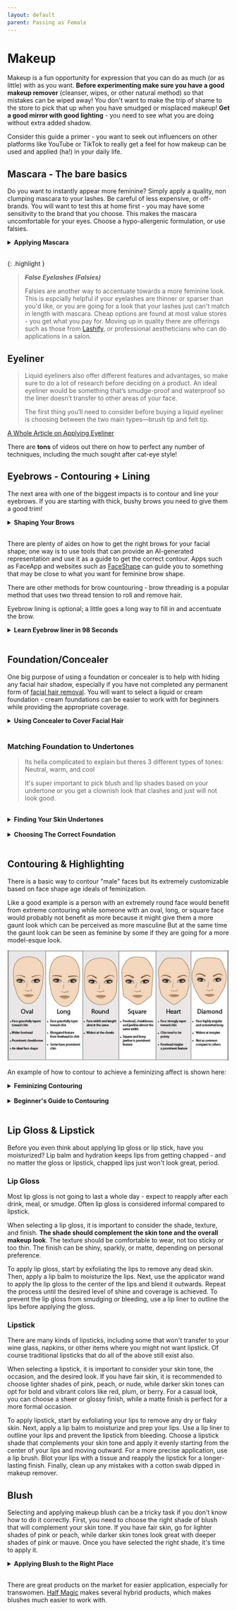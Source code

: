 ```yaml
---
layout: default
parent: Passing as Female
---
```


# Makeup

Makeup is a fun opportunity for expression that you can do as much (or as little) with as you want. **Before experimenting make sure you have a good makeup remover** (cleanser, wipes, or other natural method) so that mistakes can be wiped away! You don't want to make the trip of shame to the store to pick that up when you have smudged or misplaced makeup! **Get a good mirror with good lighting** - you need to see what you are doing without extra added shadow.

Consider this guide a primer - you want to seek out influencers on other platforms like YouTube or TikTok to really get a feel for how makeup can be used and applied (ha!) in your daily life.

## Mascara - The bare basics

Do you want to instantly appear more feminine? Simply apply a quality, non clumping mascara to your lashes. Be careful of less expensive, or off-brands. You will want to test this at home first - you may have some sensitivity to the brand that you choose. This makes the mascara uncomfortable for your eyes. Choose a hypo-allergenic formulation, or use falsies.

<details>
<summary><b>Applying Mascara</b></summary>
<br>
<iframe width="560" height="315" src="https://www.youtube.com/embed/Bn-TGWruo9E" title="YouTube video player" frameborder="0" allow="accelerometer; autoplay; clipboard-write; encrypted-media; gyroscope; picture-in-picture; web-share" allowfullscreen></iframe>
</details>
<br>

{: .highlight }
> ***False Eyelashes (Falsies)***
>
> Falsies are another way to accentuate towards a more feminine look. This is espcially helpful if your eyelashes are thinner or sparser than you'd like, or you are going for a look that your lashes just can't match in length with mascara. Cheap options are found at most value stores - you get what you pay for. Moving up in quality there are offerings such as those from [Lashify](https://www.lashify.com/), or professional aestheticians who can do applications in a salon.

## Eyeliner

> Liquid eyeliners also offer different features and advantages, so make sure to do a lot of research before deciding on a product. An ideal eyeliner would be something that’s smudge-proof and waterproof so the liner doesn’t transfer to other areas of your face.
>
> The first thing you’ll need to consider before buying a liquid eyeliner is choosing between the two main types—brush tip and felt tip.

[A Whole Article on Applying Eyeliner](https://beautymag.com/how-to-apply-liquid-eyeliner/)

There are **tons** of videos out there on how to perfect any number of techniques, including the much sought after cat-eye style!


## Eyebrows - Contouring + Lining

The next area with one of the biggest impacts is to contour and line your eyebrows. If you are starting with thick, bushy brows you need to give them a good trim! 

<details>
<summary><b>Shaping Your Brows</b></summary>
<br>
<iframe width="560" height="315" src="https://www.youtube.com/embed/-w_UgV2a54k" title="YouTube video player" frameborder="0" allow="accelerometer; autoplay; clipboard-write; encrypted-media; gyroscope; picture-in-picture; web-share" allowfullscreen></iframe>
</details>
<br>

There are plenty of aides on how to get the right brows for your facial shape; one way is to use tools that can provide an AI-generated representation and use it as a guide to get the correct contour. Apps such as FaceApp and websites such as [FaceShape](https://www.faceshape.com/) can guide you to something that may be close to what you want for feminine brow shape.

There are other methods for brow countouring - brow threading is a popular method that uses two thread tension to roll and remove hair.

Eyebrow lining is optional; a little goes a long way to fill in and accentuate the brow.

<details>
<summary><b>Learn Eyebrow liner in 98 Seconds</b></summary>
<br>
<iframe width="560" height="315" src="https://www.youtube.com/embed/DJYPEdCyR48" title="YouTube video player" frameborder="0" allow="accelerometer; autoplay; clipboard-write; encrypted-media; gyroscope; picture-in-picture; web-share" allowfullscreen></iframe>
</details>
<br>


## Foundation/Concealer

One big purpose of using a foundation or concealer is to help with hiding any facial hair shadow, especially if you have not completed any permanent form of [facial hair removal](HAIR_REMOVAL). You will want to select a liquid or cream foundation - cream foundations can be easier to work with for beginners while providing the appropriate coverage.

<details>
<summary><b>Using Concealer to Cover Facial Hair</b></summary>
<br>
<iframe width="560" height="315" src="https://www.youtube.com/embed/EOgRZBqVW3c" title="YouTube video player" frameborder="0" allow="accelerometer; autoplay; clipboard-write; encrypted-media; gyroscope; picture-in-picture; web-share" allowfullscreen></iframe>
</details>
<br>

### Matching Foundation to Undertones

> Its hella complicated to explain but theres 3 different types of tones:
Neutral, warm, and cool
>
> It's super important to pick blush and lip shades based on your undertone or you get a clownish look that clashes and just will not look good.

<br>
<details>
<summary><b>Finding Your Skin Undertones</b></summary>
<br>
<iframe width="560" height="315" src="https://www.youtube.com/embed/vu3qzFaxKDk" title="YouTube video player" frameborder="0" allow="accelerometer; autoplay; clipboard-write; encrypted-media; gyroscope; picture-in-picture; web-share" allowfullscreen></iframe>
</details>
<br>

<details>
<summary><b>Choosing The Correct Foundation</b></summary>
<br>
<iframe width="560" height="315" src="https://www.youtube.com/embed/IBvcDSxRPYs" title="YouTube video player" frameborder="0" allow="accelerometer; autoplay; clipboard-write; encrypted-media; gyroscope; picture-in-picture; web-share" allowfullscreen></iframe>
</details>
<br>

## Contouring & Highlighting

There is a basic way to contour "male" faces but its extremely customizable based on face shape age ideals of feminization.

Like a good example is a person with an extremely round face would benefit from extreme contouring  while someone with an oval, long, or square face would probably not benefit as more because it might give them a more gaunt look which can be perceived as more masculine
But at the same time the gaunt look can be seen as feminine by some if they are going for a more model-esque look.

![](../../media/face_shapes.png)

An example of how to contour to achieve a feminizing affect is shown here:

<details>
<summary><b>Feminizing Contouring</b></summary>
<br>
![](../../media/contouring-basics.png)
</details>
<br>

<details>
<summary><b>Beginner's Guide to Contouring</b></summary>
<br>
<iframe width="560" height="315" src="https://www.youtube.com/embed/gkkmHizG2As" title="YouTube video player" frameborder="0" allow="accelerometer; autoplay; clipboard-write; encrypted-media; gyroscope; picture-in-picture; web-share" allowfullscreen></iframe>
</details>
<br>


## Lip Gloss & Lipstick

Before you even think about applying lip gloss or lip stick, have you moisturized? Lip balm and hydration keeps lips from getting chapped - and no matter the gloss or lipstick, chapped lips just won't look great, period.

### Lip Gloss
Most lip gloss is not going to last a whole day - expect to reapply after each drink, meal, or smudge. Often lip gloss is considered informal compared to lipstick.

When selecting a lip gloss, it is important to consider the shade, texture, and finish. **The shade should complement the skin tone and the overall makeup look**. The texture should be comfortable to wear, not too sticky or too thin. The finish can be shiny, sparkly, or matte, depending on personal preference. 

To apply lip gloss, start by exfoliating the lips to remove any dead skin. Then, apply a lip balm to moisturize the lips. Next, use the applicator wand to apply the lip gloss to the center of the lips and blend it outwards. Repeat the process until the desired level of shine and coverage is achieved. To prevent the lip gloss from smudging or bleeding, use a lip liner to outline the lips before applying the gloss. 

### Lipstick
There are many kinds of lipsticks, including some that won't transfer to your wine glass, napkins, or other items where you might not want lipstick. Of course traditional lipsticks that do all of the above still exist also.

When selecting a lipstick, it is important to consider your skin tone, the occasion, and the desired look. If you have fair skin, it is recommended to choose lighter shades of pink, peach, or nude, while darker skin tones can opt for bold and vibrant colors like red, plum, or berry. For a casual look, you can choose a sheer or glossy finish, while a matte finish is perfect for a more formal occasion. 

To apply lipstick, start by exfoliating your lips to remove any dry or flaky skin. Next, apply a lip balm to moisturize and prep your lips. Use a lip liner to outline your lips and prevent the lipstick from bleeding. Choose a lipstick shade that complements your skin tone and apply it evenly starting from the center of your lips and moving outward. For a more precise application, use a lip brush. Blot your lips with a tissue and reapply the lipstick for a longer-lasting finish. Finally, clean up any mistakes with a cotton swab dipped in makeup remover. 

## Blush

Selecting and applying makeup blush can be a tricky task if you don't know how to do it correctly. First, you need to choose the right shade of blush that will complement your skin tone. If you have fair skin, go for lighter shades of pink or peach, while darker skin tones look great with deeper shades of pink or mauve. Once you have selected the right shade, it's time to apply it.

<details>
<summary><b>Applying Blush to the Right Place</b></summary>
<br>
<iframe width="560" height="315" src="https://www.youtube.com/embed/BdcRNqQkNbg" title="YouTube video player" frameborder="0" allow="accelerometer; autoplay; clipboard-write; encrypted-media; gyroscope; picture-in-picture; web-share" allowfullscreen></iframe>
</details>
<br>

There are great products on the market for easier application, especially for transwomen. [Half Magic](https://halfmagicbeauty.com/products/cheek-fluff?variant=42404992581809) makes several hybrid products, which makes blushes much easier to work with.